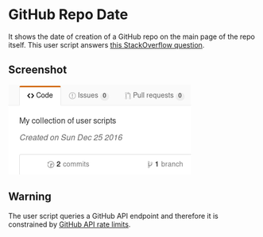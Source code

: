 # GitHub Repo Date

It shows the date of creation of a GitHub repo on the main page of the repo itself.
This user script answers [this StackOverflow question](http://stackoverflow.com/q/23611669).

## Screenshot

![Github User Info Screenshot](https://github.com/cosenal/user-scripts/raw/master/GitHub_Repo_Dates/screenshot.png)

## Warning
The user script queries a GitHub API endpoint and therefore it is constrained by 
[GitHub API rate limits](https://developer.github.com/v3/#rate-limiting).
